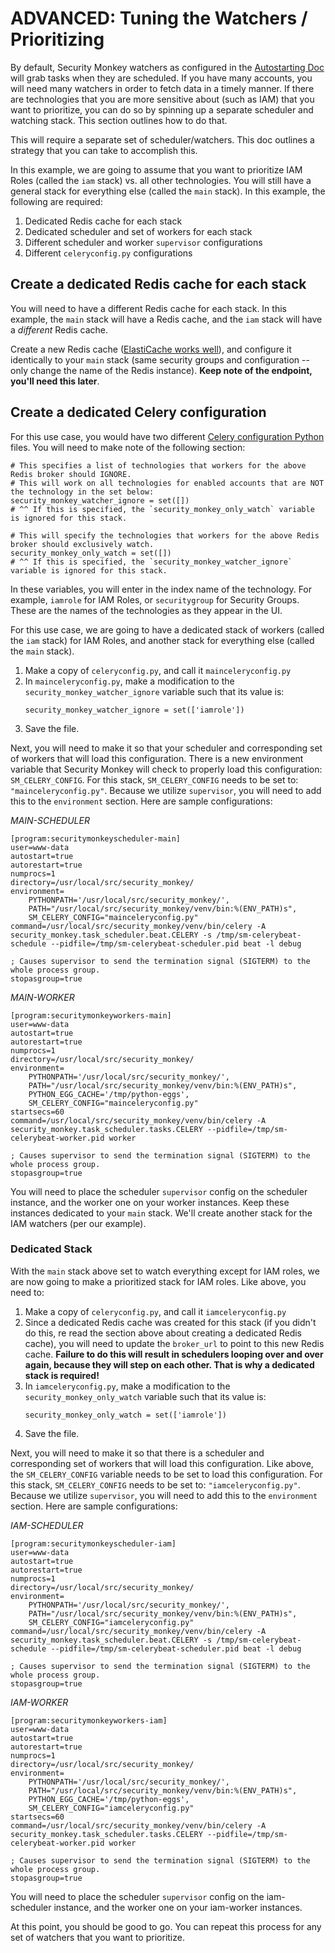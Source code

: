 ADVANCED: Tuning the Watchers / Prioritizing
=================
By default, Security Monkey watchers as configured in the [Autostarting Doc](autostarting.md) will grab tasks when they are scheduled. If you have many accounts, 
you will need many watchers in order to fetch data in a timely manner. If there are technologies that you are more sensitive about (such as IAM) that you want to 
prioritize, you can do so by spinning up a separate scheduler and watching stack. This section outlines how to do that.

This will require a separate set of scheduler/watchers. This doc outlines a strategy that you can take to accomplish this. 

In this example, we are going to assume that you want to prioritize IAM Roles (called the `iam` stack) vs. all other technologies. 
You will still have a general stack for everything else (called the `main` stack). In this example, the following are required:
1. Dedicated Redis cache for each stack
1. Dedicated scheduler and set of workers for each stack
1. Different scheduler and worker `supervisor` configurations
1. Different `celeryconfig.py` configurations

## Create a dedicated Redis cache for each stack
You will need to have a different Redis cache for each stack. In this example, the `main` stack will have a Redis cache, and the `iam` stack will have a *different* Redis cache.

Create a new Redis cache ([ElastiCache works well](elasticache_directions.md)), and configure it identically to your `main` stack (same security groups and configuration -- only change the name of the Redis instance).
**Keep note of the endpoint, you'll need this later**.

## Create a dedicated Celery configuration
For this use case, you would have two different [Celery configuration Python](https://github.com/Netflix/security_monkey/blob/develop/celeryconfig.py) files.
You will need to make note of the following section:
```
# This specifies a list of technologies that workers for the above Redis broker should IGNORE.
# This will work on all technologies for enabled accounts that are NOT the technology in the set below:
security_monkey_watcher_ignore = set([])
# ^^ If this is specified, the `security_monkey_only_watch` variable is ignored for this stack.

# This will specify the technologies that workers for the above Redis broker should exclusively watch.
security_monkey_only_watch = set([])
# ^^ If this is specified, the `security_monkey_watcher_ignore` variable is ignored for this stack.
```
In these variables, you will enter in the index name of the technology. For example, `iamrole` for IAM Roles, or `securitygroup` for Security Groups. These are the names
of the technologies as they appear in the UI.

For this use case, we are going to have a dedicated stack of workers (called the `iam` stack) for IAM Roles, and another stack for everything else (called the `main` stack).
1. Make a copy of `celeryconfig.py`, and call it `mainceleryconfig.py`
1. In `mainceleryconfig.py`, make a modification to the `security_monkey_watcher_ignore` variable such that its value is:
    ```
    security_monkey_watcher_ignore = set(['iamrole'])
    ```
1. Save the file.

Next, you will need to make it so that your scheduler and corresponding set of workers that will load this configuration. There is a new environment variable
that Security Monkey will check to properly load this configuration: `SM_CELERY_CONFIG`. For this stack, `SM_CELERY_CONFIG` needs to be set to: `"mainceleryconfig.py"`.
Because we utilize `supervisor`, you will need to add this to the `environment` section. Here are sample configurations:

*MAIN-SCHEDULER*
```
[program:securitymonkeyscheduler-main]
user=www-data
autostart=true
autorestart=true
numprocs=1
directory=/usr/local/src/security_monkey/
environment=
    PYTHONPATH='/usr/local/src/security_monkey/',
    PATH="/usr/local/src/security_monkey/venv/bin:%(ENV_PATH)s",
    SM_CELERY_CONFIG="mainceleryconfig.py"
command=/usr/local/src/security_monkey/venv/bin/celery -A security_monkey.task_scheduler.beat.CELERY -s /tmp/sm-celerybeat-schedule --pidfile=/tmp/sm-celerybeat-scheduler.pid beat -l debug

; Causes supervisor to send the termination signal (SIGTERM) to the whole process group.
stopasgroup=true
```

*MAIN-WORKER*
```
[program:securitymonkeyworkers-main]
user=www-data
autostart=true
autorestart=true
numprocs=1
directory=/usr/local/src/security_monkey/
environment=
    PYTHONPATH='/usr/local/src/security_monkey/',
    PATH="/usr/local/src/security_monkey/venv/bin:%(ENV_PATH)s",
    PYTHON_EGG_CACHE='/tmp/python-eggs',
    SM_CELERY_CONFIG="mainceleryconfig.py"
startsecs=60
command=/usr/local/src/security_monkey/venv/bin/celery -A security_monkey.task_scheduler.tasks.CELERY --pidfile=/tmp/sm-celerybeat-worker.pid worker

; Causes supervisor to send the termination signal (SIGTERM) to the whole process group.
stopasgroup=true
```

You will need to place the scheduler `supervisor` config on the scheduler instance, and the worker one on your worker instances. Keep these instances dedicated to
your `main` stack. We'll create another stack for the IAM watchers (per our example).

### Dedicated Stack
With the `main` stack above set to watch everything except for IAM roles, we are now going to make a prioritized stack for IAM roles. Like above, you need to: 
1. Make a copy of `celeryconfig.py`, and call it `iamceleryconfig.py`
1. Since a dedicated Redis cache was created for this stack (if you didn't do this, re read the section above about creating a dedicated Redis cache), you will need to update the
   `broker_url` to point to this new Redis cache. **Failure to do this will result in schedulers looping over and over again, because they will step on each other. That is why
   a dedicated stack is required!**
1. In `iamceleryconfig.py`, make a modification to the `security_monkey_only_watch` variable such that its value is:
    ```
    security_monkey_only_watch = set(['iamrole'])
    ```
1. Save the file.

Next, you will need to make it so that there is a scheduler and corresponding set of workers that will load this configuration. Like above, the `SM_CELERY_CONFIG` variable
needs to be set to load this configuration. For this stack, `SM_CELERY_CONFIG` needs to be set to: `"iamceleryconfig.py"`.
Because we utilize `supervisor`, you will need to add this to the `environment` section. Here are sample configurations:

*IAM-SCHEDULER*
```
[program:securitymonkeyscheduler-iam]
user=www-data
autostart=true
autorestart=true
numprocs=1
directory=/usr/local/src/security_monkey/
environment=
    PYTHONPATH='/usr/local/src/security_monkey/',
    PATH="/usr/local/src/security_monkey/venv/bin:%(ENV_PATH)s",
    SM_CELERY_CONFIG="iamceleryconfig.py"
command=/usr/local/src/security_monkey/venv/bin/celery -A security_monkey.task_scheduler.beat.CELERY -s /tmp/sm-celerybeat-schedule --pidfile=/tmp/sm-celerybeat-scheduler.pid beat -l debug

; Causes supervisor to send the termination signal (SIGTERM) to the whole process group.
stopasgroup=true
```

*IAM-WORKER*
```
[program:securitymonkeyworkers-iam]
user=www-data
autostart=true
autorestart=true
numprocs=1
directory=/usr/local/src/security_monkey/
environment=
    PYTHONPATH='/usr/local/src/security_monkey/',
    PATH="/usr/local/src/security_monkey/venv/bin:%(ENV_PATH)s",
    PYTHON_EGG_CACHE='/tmp/python-eggs',
    SM_CELERY_CONFIG="iamceleryconfig.py"
startsecs=60
command=/usr/local/src/security_monkey/venv/bin/celery -A security_monkey.task_scheduler.tasks.CELERY --pidfile=/tmp/sm-celerybeat-worker.pid worker

; Causes supervisor to send the termination signal (SIGTERM) to the whole process group.
stopasgroup=true
```

You will need to place the scheduler `supervisor` config on the iam-scheduler instance, and the worker one on your iam-worker instances.

At this point, you should be good to go. You can repeat this process for any set of watchers that you want to prioritize.
